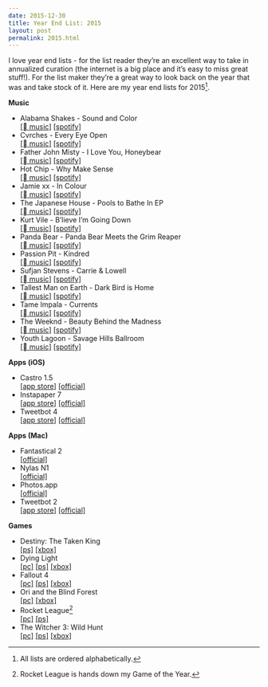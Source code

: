 ```yaml
---
date: 2015-12-30
title: Year End List: 2015
layout: post
permalink: 2015.html
---
```

I love year end lists - for the list reader they’re an excellent way to take in annualized curation (the internet is a big place and it’s easy to miss great stuff!). For the list maker they’re a great way to look back on the year that was and take stock of it. Here are my year end lists for 2015[^1].

**Music**

 - Alabama Shakes - Sound and Color<br/>[[ music]](https://geo.itunes.apple.com/us/album/sound-color/id963011510?mt=1&app=music) [[spotify]](https://open.spotify.com/album/2IVZPDXb7LFbyukqaoWpYR)
 - Cvrches - Every Eye Open<br/>[[ music]](https://geo.itunes.apple.com/us/album/every-open-eye/id1018532737?mt=1&app=music) [[spotify]](https://open.spotify.com/album/1icGjif3DwL3PGKrKfuYh1)
 - Father John Misty - I Love You, Honeybear<br/>[[ music]](https://geo.itunes.apple.com/us/album/i-love-you-honeybear/id931563362?mt=1&app=music) [[spotify]](https://open.spotify.com/album/2A8IKX257C4hJaYUHMhLP7)
 - Hot Chip - Why Make Sense<br/>[[ music]](https://geo.itunes.apple.com/us/album/why-make-sense/id962157211?mt=1&app=music) [[spotify]](https://open.spotify.com/album/76FdMKQqoDqPf95j5vq1AJ)
 - Jamie xx - In Colour<br/>[[ music]](https://geo.itunes.apple.com/us/album/in-colour/id978362006?mt=1&app=music) [[spotify]](https://open.spotify.com/album/0AVPusXNzK1jWwefBiPJ5I)
 - The Japanese House - Pools to Bathe In EP<br/>[[ music]](https://geo.itunes.apple.com/us/album/pools-to-bathe-in-ep/id1050071144?mt=1&app=music) [[spotify]](https://open.spotify.com/album/4pi0uxZhvg9PuST6tqKeqQ)
 - Kurt Vile - B’lieve I’m Going Down<br/>[[ music]](https://geo.itunes.apple.com/us/album/blieve-im-goin-down.../id1014524083?mt=1&app=music) [[spotify]](https://open.spotify.com/album/2uRTsStAmo7Z2UwCIvuwMv)
 - Panda Bear - Panda Bear Meets the Grim Reaper<br/>[[ music]](https://geo.itunes.apple.com/us/album/panda-bear-meets-grim-reaper/id952873212?mt=1&app=music) [[spotify]](https://open.spotify.com/album/6bHsJXJoEdQTw3tUpHV8iB)
 - Passion Pit - Kindred<br/>[[ music]](https://geo.itunes.apple.com/us/album/kindred/id965405199?mt=1&app=music) [[spotify]](https://open.spotify.com/album/5vHUSuZ5xizxS3zfr3SKkq)
 - Sufjan Stevens - Carrie & Lowell<br/>[[ music]](https://geo.itunes.apple.com/us/album/carrie-lowell/id955572616?mt=1&app=music) [[spotify]](https://open.spotify.com/album/0U8DeqqKDgIhIiWOdqiQXE)
 - Tallest Man on Earth - Dark Bird is Home<br/>[[ music]](https://geo.itunes.apple.com/us/album/dark-bird-is-home/id960850982?mt=1&app=music) [[spotify]](https://open.spotify.com/album/0xslWXhRXD9yYL8ZV5n41r)
 - Tame Impala - Currents<br/>[[ music]](https://geo.itunes.apple.com/us/album/currents/id989492285?mt=1&app=music) [[spotify]](https://open.spotify.com/album/0rxKf57PZvWEoU8v3m5W2q)
 - The Weeknd - Beauty Behind the Madness<br/>[[ music]](https://geo.itunes.apple.com/us/album/beauty-behind-the-madness/id1017804831?mt=1&app=music) [[spotify]](https://open.spotify.com/album/28ZKQMoNBB0etKXZ97G2SN)
 - Youth Lagoon - Savage Hills Ballroom<br/>[[ music]](https://geo.itunes.apple.com/us/album/savage-hills-ballroom/id1010911382?mt=1&app=music) [[spotify]](https://open.spotify.com/album/2REi0vGs8rCaFms8lVwZzk)

**Apps (iOS)**

 - Castro 1.5<br/>[[app store]](https://itunes.apple.com/us/app/castro-high-fidelity-podcasts/id723142770?mt=8) [[official]](http://castro.fm)
 - Instapaper 7<br/>[[app store]](https://itunes.apple.com/us/app/instapaper/id288545208?mt=8) [[official]](https://www.instapaper.com)
 - Tweetbot 4<br/>[[app store]](https://itunes.apple.com/us/app/tweetbot-4-for-twitter/id1018355599?mt=8) [[official]](http://tapbots.com/tweetbot/)

**Apps (Mac)**

- Fantastical 2<br/>[[official]](https://flexibits.com/fantastical)
- Nylas N1<br/>[[official]](https://www.nylas.com/n1)
- Photos.app<br/>[[official]](http://www.apple.com/osx/photos/)
- Tweetbot 2<br/>[[app store]](https://itunes.apple.com/us/app/tweetbot-for-twitter/id557168941?mt=12) [[official]](http://tapbots.com/tweetbot/mac/)

**Games**

 - Destiny: The Taken King<br/>[[ps]](https://www.playstation.com/en-us/games/destiny-ps4/) [[xbox]](https://store.xbox.com/en-US/Xbox-One/Bundle/Destiny-The-Taken-King-Legendary-Edition/09bd7ca3-268f-4ae8-b31a-484f3524fecb)
 - Dying Light<br/>[[pc]](http://store.steampowered.com/app/239140/) [[ps]](https://www.playstation.com/en-us/games/dying-light-ps4/) [[xbox]](https://store.xbox.com/en-US/Xbox-One/Games/Dying-Light/f849bfcb-0d86-4e19-bdf9-9fb4140f0086)
 - Fallout 4<br/>[[pc]](http://store.steampowered.com/app/377160/) [[ps]](https://www.playstation.com/en-us/games/fallout-4-ps4/) [[xbox]](https://store.xbox.com/en-US/Xbox-One/Games/Fallout-4/08c892ec-c72c-4d47-8381-fa93b56e1e0a)  
 - Ori and the Blind Forest<br/>[[pc]](http://store.steampowered.com/app/261570/) [[xbox]](https://store.xbox.com/en-US/Xbox-One/Games/Ori-and-the-Blind-Forest/0bb3a78d-ea8a-48e2-9049-eec15e61c078)
 - Rocket League[^2]<br/>[[pc]](http://store.steampowered.com/app/252950/) [[ps]](https://www.playstation.com/en-us/games/rocket-league-ps4/) 
 - The Witcher 3: Wild Hunt<br/>[[pc]](http://store.steampowered.com/app/292030/) [[ps]](https://www.playstation.com/en-us/games/the-witcher-3-wild-hunt-ps4/) [[xbox]](https://store.xbox.com/en-US/Xbox-One/Games/The-Witcher-3-Wild-Hunt/810967a8-b286-4eef-b02a-d16bbe55f85f)
 
[^1]: All lists are ordered alphabetically.
[^2]: Rocket League is hands down my Game of the Year.
